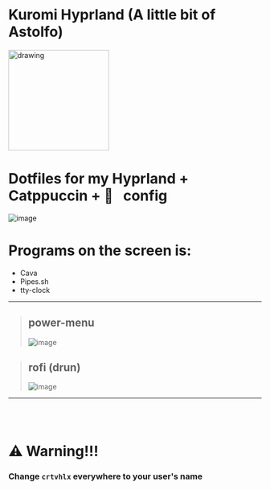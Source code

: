 # Kuromi Hyprland (A little bit of Astolfo)
<img src="https://external-content.duckduckgo.com/iu/?u=https%3A%2F%2Fi.pinimg.com%2Foriginals%2Fbe%2F76%2Fa8%2Fbe76a8d6438c8ce778a017c6ff7aedbb.png&f=1&nofb=1&ipt=ae7e0373b56d4b5a437915e5112a4c2a79f61e71f0f646bfbd9ef0e09fa12d0f&ipo=images" alt="drawing" width="200"/>

# Dotfiles for my Hyprland + Catppuccin +   &nbsp; config
![image](https://github.com/user-attachments/assets/0f3056b8-8d89-4a99-a545-6d242b9820c6)
<br/>

# Programs on the screen is:
- Cava
- Pipes.sh
- tty-clock

----

> ## power-menu
> ![image](https://github.com/user-attachments/assets/2e7b0b1f-ef33-4dee-91b1-7ab92b1039ed)



> ## rofi (drun)
> ![image](https://github.com/user-attachments/assets/91fa1c68-a4d2-4267-af16-462f2c7c3331)


----
<br/>
<br/>

# ⚠️ Warning!!!
### Change `crtvhlx` everywhere to your user's name
